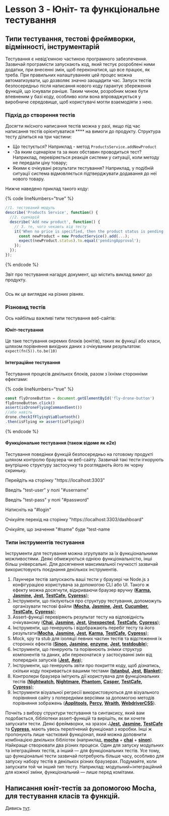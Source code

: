 # Lesson 3 - Юніт- та функціональне тестування

## Типи тестування, тестові фреймворки, відмінності, інструментарій

Тестування є невід'ємною частиною програмного забезпечення. Зазвичай програмісти запускають код, який тестує розроблені ними додатки, при внесенні змін, щоб переконатися, що все працює, як треба. При правильних налаштуваннях цей процес можна автоматизувати, що дозволяє значно заощадити час. Запуск тестів безпосередньо після написання нового коду гарантує збереження функцій, що існували раніше. Таким чином, розробник може бути впевненим у базі коду, особливо коли вона впроваджується у виробниче середовище, щоб користувачі могли взаємодіяти з нею.

### **Підхід до створення тестів**

Досягти якісного написання тестів можна у разі, якщо під час написання тестів орієнтуватися **** на вимоги до продукту. Структура тесту ділиться на три частини:

* Що тестується? Наприклад - метод `ProductsService.addNewProduct`&#x20;
* \-За яким сценарієм та за яких обставин проводиться тест? Наприклад, перевіряється реакція системи у ситуації, коли методу не передали ціну товару;
* Якими є очікувані результати тестування? Наприклад, у подібній ситуації система відмовляється підтверджувати додавання до неї нового товару.

Нижче наведено приклад такого коду:

{% code lineNumbers="true" %}
```javascript
//1. тестований модуль
describe('Products Service', function() {
  //2. сценарій 
  describe('Add new product', function() {
    // 3. те, чого чекають від тесту
    it('When no price is specified, then the product status is pending approval', ()=> {
      const newProduct = new ProductService().add(...);
      expect(newProduct.status).to.equal('pendingApproval');
    });
  });
});
```
{% endcode %}

Звіт про тестування нагадує документ, що містить виклад вимог до продукту.

<figure><img src="https://lh3.googleusercontent.com/PQ-YbnI10JCh6o8wxXAox0ToVVeJk9iW_p4rtA02a0Oml8WRYzNtq6tlb0puJ8Wg1QNc03lc5IwDZpwwxPz0a7LaX0NaHbNabVt2iC43TmlQG1sJ_XbOUZLP6gkfF1CWL3U_mubIglodWNw4iM5bf9gcw5BiNhAh_LjRAXkxmjx9LQc76VNkFYZ0CA" alt=""><figcaption></figcaption></figure>

Ось як це виглядає на різних рівнях.

### **Різновид тестів**

Ось найбільш важливі типи тестування веб-сайтів:

#### **Юніт-тестування**

Це таке тестування окремих блоків (юнітів), таких як функції або класи, шляхом порівняння вихідних даних з очікуваним результатом:  `expect(fn(5)).to.be(10)`

#### **Інтеграційне тестування**&#x20;

Тестування процесів декількох блоків, разом з їхніми сторонніми ефектами:

{% code lineNumbers="true" %}
```javascript
const flyDroneButton = document.getElementById('fly-drone-button')
flyDroneButton.click()
assert(isDroneFlyingCommandSent())
//або навіть
drone.checkIfFlyingViaBluetooth()
.then(isFlying => assert(isFlying))
```
{% endcode %}

#### **Функціональне тестування (також відоме як e2e)**

Тестування поведінки функцій безпосередньо на готовому продукті шляхом контролю браузера чи веб-сайту. Зазвичай такі тести ігнорують внутрішню структуру застосунку та розглядають його як чорну скриньку.&#x20;

Перейдіть на сторінку "https://localhost:3303"

Введіть "test-user" у полі "#username"&#x20;

Введіть "test-pass" у полі "#password"&#x20;

Натисніть на "#login"&#x20;

Очікуйте перехід на сторінку "https://localhost:3303/dashboard"

Очікуйте, що значення "#name" буде "test-name

### **Типи інструментів тестування**

Інструменти для тестування можна згрупувати за їх функціональними можливостями. Деякі обмежуються однією функціональністю, інші більш універсальні. Для досягнення максимальної гнучкості зазвичай використовують поєднання декількох інструментів.

1. Лаунчери тестів запускають ваші тести у браузері чи Node.js з конфігурацією користувача за допомогою CLI або UI. Такого ж ефекту можна досягнути, відкриваючи браузер вручну ([**Karma**](https://karma-runner.github.io/)**,** [**Jasmine**](http://jasmine.github.io/)**,** [**Jest**](https://facebook.github.io/jest/)**,** [**TestCafe**](https://github.com/DevExpress/testcafe)**,** [**Cypress**](https://www.cypress.io/));
2. Інструменти, що піклуються про структуру тестування, допоможуть організувати тестові файли ([**Mocha**](https://mochajs.org/)**,** [**Jasmine**](http://jasmine.github.io/)**,** [**Jest**](https://facebook.github.io/jest/)**,** [**Cucumber**](https://github.com/cucumber/cucumber-js)**,** [**TestCafe**](https://github.com/DevExpress/testcafe)**,** [**Cypress**](https://www.cypress.io/));
3. Assert-функції перевіряють результат тесту на відповідність очікуваному ([**Chai**](http://chaijs.com/)**,** [**Jasmine**](http://jasmine.github.io/)**,** [**Jest**](https://facebook.github.io/jest/)**,** [**Unexpected**](http://unexpected.js.org/)**,** [**TestCafe**](https://github.com/DevExpress/testcafe)**,** [**Cypress**](https://www.cypress.io/));
4. Інструменти, що генерують і відображають перебіг тесту та його результати([**Mocha**](https://mochajs.org/)**,** [**Jasmine**](http://jasmine.github.io/)**,** [**Jest**](https://facebook.github.io/jest/)**,** [**Karma**](https://karma-runner.github.io/)**,** [**TestCafe**](https://github.com/DevExpress/testcafe)**,** [**Cypress**](https://www.cypress.io/));
5. Mock, spy та stub для ізоляції певних частин тестів та відстеження їх сторонніх ефектів ([**Sinon**](http://sinonjs.org/)**,** [**Jasmine**](http://jasmine.github.io/)**,** [**enzyme**](http://airbnb.io/enzyme/docs/api/)**,** [**Jest**](https://facebook.github.io/jest/)**,** [**testdouble**](https://github.com/testdouble/testdouble.js));
6. Інструменти, що генерують та порівнюють знімки структур компонентів та даних, аби переконатися у застосуванні змін від попередніх запусків ([**Jest**](https://facebook.github.io/jest/)**,** [**Ava**](https://github.com/avajs/ava));
7. Інструменти, що генерують звіти про покриття коду, щоб дізнатись, скільки коду покривається вашими тестами ([**Istanbul**](https://gotwarlost.github.io/istanbul/)**,** [**Jest**](https://facebook.github.io/jest/)**,** [**Blanket**](http://blanketjs.org/));
8. Контролери браузера імітують дії користувача для функціональних тестів ([**Nightwatch**](http://nightwatchjs.org/)**,** [**Nightmare**](http://www.nightmarejs.org/)**,** [**Phantom**](http://phantomjs.org/)**,** [**Casper**](http://casperjs.org/)**,** [**TestCafe**](https://github.com/DevExpress/testcafe)**,** [**Cypress**](https://www.cypress.io/));
9. Інструменти візуальної регресії використовуються для візуального порівняння сайту з попередніми версіями за допомогою методів порівняння зображень ([**Applitools**](https://applitools.com/)**,** [**Percy**](https://percy.io/)**,** [**Wraith**](http://bbc-news.github.io/wraith/)**,** [**WebdriverCSS**](https://github.com/webdriverio-boneyard/webdrivercss)).

Почніть з вибору структури тестування та синтаксису, який вам подобається, бібліотеки assert-функцій та вирішіть, як ви хочете запускати тести. Деякі фреймворки, на зразок J[**Jest**](https://facebook.github.io/jest/docs/en/snapshot-testing.html)**,** [**Jasmine**](https://jasmine.github.io/)**,** [**TestCafe**](https://devexpress.github.io/testcafe/) та [**Cypress**](https://www.cypress.io/), мають увесь перелічений функціонал з коробки. Інші ж пропонують лише частковий функціонал, який можна доповнити комбінацією декількох бібліотек (наприклад, [**mocha**](https://mochajs.org/) + [**chai**](https://www.chaijs.com/) + [**sinon**](https://sinonjs.org/)). Найкраще створювати два різних процеси. Один для запуску модульних та інтеграційних тестів, а інший — для функціональних тестів. Усе тому, що функціональні тести зазвичай потребують більше часу, особливо для запуску набору тестів в декількох різних браузерах. Подумайте, коли запускати той чи інший тип тесту. Наприклад: модульний+інтеграційний для кожної зміни, функціональний — лише перед комітами.

## Написання юніт-тестів за допомогою Mocha, для тестування класів та функцій.

Дивись [тут](https://www.digitalocean.com/community/tutorials/how-to-test-a-node-js-module-with-mocha-and-assert-ru).
